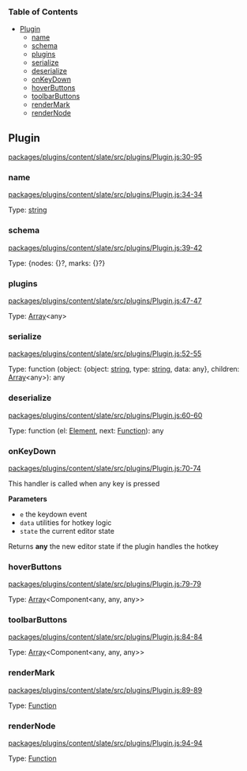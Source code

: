 <!-- Generated by documentation.js. Update this documentation by updating the source code. -->

### Table of Contents

-   [Plugin][1]
    -   [name][2]
    -   [schema][3]
    -   [plugins][4]
    -   [serialize][5]
    -   [deserialize][6]
    -   [onKeyDown][7]
    -   [hoverButtons][8]
    -   [toolbarButtons][9]
    -   [renderMark][10]
    -   [renderNode][11]

## Plugin

[packages/plugins/content/slate/src/plugins/Plugin.js:30-95][12]

### name

[packages/plugins/content/slate/src/plugins/Plugin.js:34-34][13]

Type: [string][14]

### schema

[packages/plugins/content/slate/src/plugins/Plugin.js:39-42][15]

Type: {nodes: {}?, marks: {}?}

### plugins

[packages/plugins/content/slate/src/plugins/Plugin.js:47-47][16]

Type: [Array][17]&lt;any>

### serialize

[packages/plugins/content/slate/src/plugins/Plugin.js:52-55][18]

Type: function (object: {object: [string][14], type: [string][14], data: any}, children: [Array][17]&lt;any>): any

### deserialize

[packages/plugins/content/slate/src/plugins/Plugin.js:60-60][19]

Type: function (el: [Element][20], next: [Function][21]): any

### onKeyDown

[packages/plugins/content/slate/src/plugins/Plugin.js:70-74][22]

This handler is called when any key is pressed

**Parameters**

-   `e`  the keydown event
-   `data`  utilities for hotkey logic
-   `state`  the current editor state

Returns **any** the new editor state if the plugin handles the hotkey

### hoverButtons

[packages/plugins/content/slate/src/plugins/Plugin.js:79-79][23]

Type: [Array][17]&lt;Component&lt;any, any, any>>

### toolbarButtons

[packages/plugins/content/slate/src/plugins/Plugin.js:84-84][24]

Type: [Array][17]&lt;Component&lt;any, any, any>>

### renderMark

[packages/plugins/content/slate/src/plugins/Plugin.js:89-89][25]

Type: [Function][21]

### renderNode

[packages/plugins/content/slate/src/plugins/Plugin.js:94-94][26]

Type: [Function][21]

[1]: #plugin

[2]: #name

[3]: #schema

[4]: #plugins

[5]: #serialize

[6]: #deserialize

[7]: #onkeydown

[8]: #hoverbuttons

[9]: #toolbarbuttons

[10]: #rendermark

[11]: #rendernode

[12]: https://github.com/ory-am/editor/blob/a132d043c090d71660712c15d70e730eae6ff628/packages/plugins/content/slate/src/plugins/Plugin.js#L30-L95 "Source code on GitHub"

[13]: https://github.com/ory-am/editor/blob/a132d043c090d71660712c15d70e730eae6ff628/packages/plugins/content/slate/src/plugins/Plugin.js#L34-L34 "Source code on GitHub"

[14]: https://developer.mozilla.org/docs/Web/JavaScript/Reference/Global_Objects/String

[15]: https://github.com/ory-am/editor/blob/a132d043c090d71660712c15d70e730eae6ff628/packages/plugins/content/slate/src/plugins/Plugin.js#L39-L42 "Source code on GitHub"

[16]: https://github.com/ory-am/editor/blob/a132d043c090d71660712c15d70e730eae6ff628/packages/plugins/content/slate/src/plugins/Plugin.js#L47-L47 "Source code on GitHub"

[17]: https://developer.mozilla.org/docs/Web/JavaScript/Reference/Global_Objects/Array

[18]: https://github.com/ory-am/editor/blob/a132d043c090d71660712c15d70e730eae6ff628/packages/plugins/content/slate/src/plugins/Plugin.js#L52-L55 "Source code on GitHub"

[19]: https://github.com/ory-am/editor/blob/a132d043c090d71660712c15d70e730eae6ff628/packages/plugins/content/slate/src/plugins/Plugin.js#L60-L60 "Source code on GitHub"

[20]: https://developer.mozilla.org/docs/Web/API/Element

[21]: https://developer.mozilla.org/docs/Web/JavaScript/Reference/Statements/function

[22]: https://github.com/ory-am/editor/blob/a132d043c090d71660712c15d70e730eae6ff628/packages/plugins/content/slate/src/plugins/Plugin.js#L70-L74 "Source code on GitHub"

[23]: https://github.com/ory-am/editor/blob/a132d043c090d71660712c15d70e730eae6ff628/packages/plugins/content/slate/src/plugins/Plugin.js#L79-L79 "Source code on GitHub"

[24]: https://github.com/ory-am/editor/blob/a132d043c090d71660712c15d70e730eae6ff628/packages/plugins/content/slate/src/plugins/Plugin.js#L84-L84 "Source code on GitHub"

[25]: https://github.com/ory-am/editor/blob/a132d043c090d71660712c15d70e730eae6ff628/packages/plugins/content/slate/src/plugins/Plugin.js#L89-L89 "Source code on GitHub"

[26]: https://github.com/ory-am/editor/blob/a132d043c090d71660712c15d70e730eae6ff628/packages/plugins/content/slate/src/plugins/Plugin.js#L94-L94 "Source code on GitHub"
